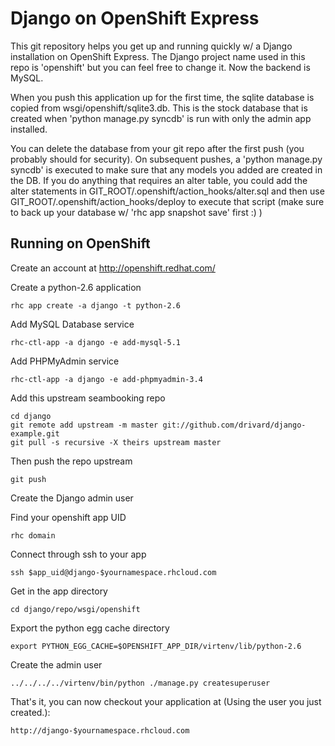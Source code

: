 Django on OpenShift Express
============================

This git repository helps you get up and running quickly w/ a Django installation
on OpenShift Express.  The Django project name used in this repo is 'openshift'
but you can feel free to change it. Now the backend is MySQL.

When you push this application up for the first time, the sqlite database is
copied from wsgi/openshift/sqlite3.db.  This is the stock database that is created
when 'python manage.py syncdb' is run with only the admin app installed.

You can delete the database from your git repo after the first push (you probably
should for security).  On subsequent pushes, a 'python manage.py syncdb' is
executed to make sure that any models you added are created in the DB.  If you
do anything that requires an alter table, you could add the alter statements
in GIT_ROOT/.openshift/action_hooks/alter.sql and then use
GIT_ROOT/.openshift/action_hooks/deploy to execute that script (make sure to
back up your database w/ 'rhc app snapshot save' first :) )


Running on OpenShift
----------------------------

Create an account at http://openshift.redhat.com/

Create a python-2.6 application

    rhc app create -a django -t python-2.6

Add MySQL Database service

    rhc-ctl-app -a django -e add-mysql-5.1

Add PHPMyAdmin service

    rhc-ctl-app -a django -e add-phpmyadmin-3.4

Add this upstream seambooking repo

    cd django
    git remote add upstream -m master git://github.com/drivard/django-example.git
    git pull -s recursive -X theirs upstream master
    
Then push the repo upstream

    git push

Create the Django admin user

Find your openshift app UID

    rhc domain

Connect through ssh to your app

    ssh $app_uid@django-$yournamespace.rhcloud.com

Get in the app directory

    cd django/repo/wsgi/openshift

Export the python egg cache directory

    export PYTHON_EGG_CACHE=$OPENSHIFT_APP_DIR/virtenv/lib/python-2.6

Create the admin user

    ../../../../virtenv/bin/python ./manage.py createsuperuser

That's it, you can now checkout your application at (Using the user you just created.):

    http://django-$yournamespace.rhcloud.com

